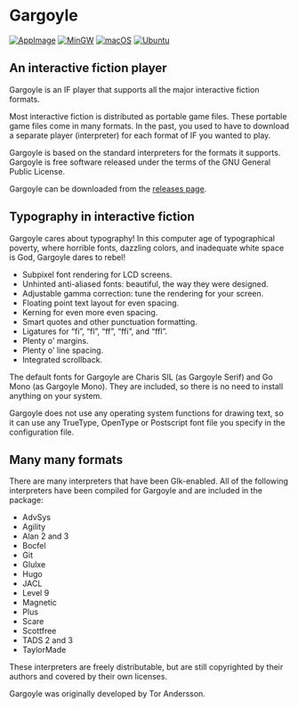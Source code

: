 # Gargoyle

[![AppImage](https://github.com/garglk/garglk/actions/workflows/appimage.yml/badge.svg)](https://github.com/garglk/garglk/actions/workflows/appimage.yml)
[![MinGW](https://github.com/garglk/garglk/actions/workflows/mingw.yml/badge.svg)](https://github.com/garglk/garglk/actions/workflows/mingw.yml)
[![macOS](https://github.com/garglk/garglk/actions/workflows/macos-dmg.yml/badge.svg)](https://github.com/garglk/garglk/actions/workflows/macos-dmg.yml)
[![Ubuntu](https://github.com/garglk/garglk/actions/workflows/ubuntu-deb.yml/badge.svg)](https://github.com/garglk/garglk/actions/workflows/ubuntu-deb.yml)

## An interactive fiction player

Gargoyle is an IF player that supports all the major interactive fiction
formats.

Most interactive fiction is distributed as portable game files. These portable
game files come in many formats. In the past, you used to have to download a
separate player (interpreter) for each format of IF you wanted to play.

Gargoyle is based on the standard interpreters for the formats it supports.
Gargoyle is free software released under the terms of the GNU General Public
License.

Gargoyle can be downloaded from the [releases page](https://github.com/garglk/garglk/releases).

## Typography in interactive fiction

Gargoyle cares about typography! In this computer age of typographical poverty,
where horrible fonts, dazzling colors, and inadequate white space is God,
Gargoyle dares to rebel!

* Subpixel font rendering for LCD screens.
* Unhinted anti-aliased fonts: beautiful, the way they were designed.
* Adjustable gamma correction: tune the rendering for your screen.
* Floating point text layout for even spacing.
* Kerning for even more even spacing.
* Smart quotes and other punctuation formatting.
* Ligatures for “fi”, “fl”, “ff”, “ffi”, and “ffl”.
* Plenty o' margins.
* Plenty o' line spacing.
* Integrated scrollback.

The default fonts for Gargoyle are Charis SIL (as Gargoyle Serif) and Go Mono
(as Gargoyle Mono). They are included, so there is no need to install anything
on your system.

Gargoyle does not use any operating system functions for drawing text, so it can
use any TrueType, OpenType or Postscript font file you specify in the
configuration file.

## Many many formats

There are many interpreters that have been Glk-enabled. All of the following
interpreters have been compiled for Gargoyle and are included in the package:

* AdvSys
* Agility
* Alan 2 and 3
* Bocfel
* Git
* Glulxe
* Hugo
* JACL
* Level 9
* Magnetic
* Plus
* Scare
* Scottfree
* TADS 2 and 3
* TaylorMade

These interpreters are freely distributable, but are still copyrighted by their
authors and covered by their own licenses.

Gargoyle was originally developed by Tor Andersson.
